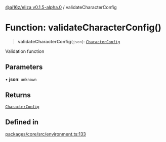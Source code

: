 [@ai16z/eliza v0.1.5-alpha.0](../index.md) / validateCharacterConfig

# Function: validateCharacterConfig()

> **validateCharacterConfig**(`json`): [`CharacterConfig`](../type-aliases/CharacterConfig.md)

Validation function

## Parameters

• **json**: `unknown`

## Returns

[`CharacterConfig`](../type-aliases/CharacterConfig.md)

## Defined in

[packages/core/src/environment.ts:133](https://github.com/blinklabs-ai/blinklabs-eliza/blob/main/packages/core/src/environment.ts#L133)
